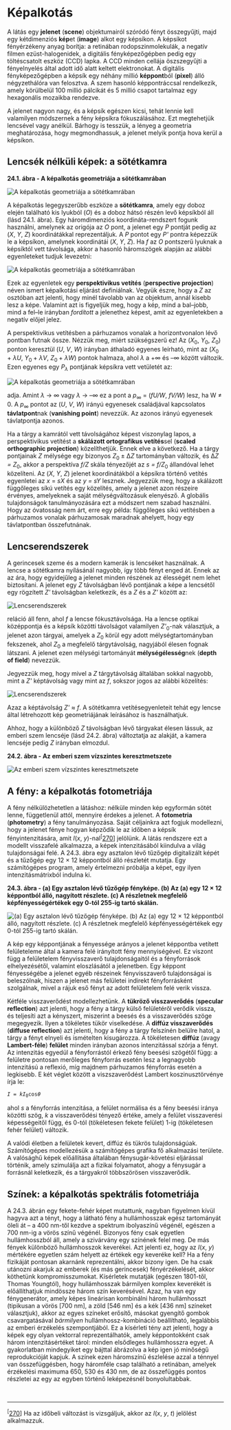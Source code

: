 <?xml version="1.0" encoding="UTF-8" standalone="no"?>

<html xmlns="http://www.w3.org/1999/xhtml"><head><meta name="generator" content="DocBook XSL Stylesheets V1.76.1"/></head><body><div class="section" title="Képalkotás"><div class="titlepage"><div><div><h1 class="title"><a id="id780704"/>Képalkotás</h1></div></div></div><p>A látás egy <span class="strong"><strong>jelenet</strong></span> (<span class="strong"><strong>scene</strong></span>) objektumairól szóródó fényt összegyűjti, majd egy kétdimenziós <span class="strong"><strong>kép</strong></span>et (<span class="strong"><strong>image</strong></span>) alkot egy képsíkon. A képsíkot fényérzékeny anyag borítja: a retinában rodopszinmolekulák, a negatív filmen ezüst-halogenidek, a digitális fényképezőgépben pedig egy töltéscsatolt eszköz (CCD) lapka. A CCD minden cellája öszszegyűjti a fényelnyelés által adott idő alatt keltett elektronokat. A digitális fényképezőgépben a képsík egy néhány millió <span class="strong"><strong>képpont</strong></span>ból (<span class="strong"><strong>pixel</strong></span>) álló négyzethálóra van felosztva. A szem hasonló képpontráccsal rendelkezik, amely körülbelül 100 millió pálcikát és 5 millió csapot tartalmaz egy hexagonális mozaikba rendezve.</p><p>A jelenet nagyon nagy, és a képsík egészen kicsi, tehát lennie kell valamilyen módszernek a fény képsíkra fókuszálásához. Ezt megtehetjük lencsével vagy anélkül. Bárhogy is tesszük, a lényeg a geometria meghatározása, hogy megmondhassuk, a jelenet melyik pontja hova kerül a képsíkon.</p><div class="section" title="Lencsék nélküli képek: a sötétkamra"><div class="titlepage"><div><div><h2 class="title"><a id="id780742"/>Lencsék nélküli képek: a sötétkamra</h2></div></div></div><div class="figure"><a id="id780745"/><p class="title"><strong>24.1. ábra - A képalkotás geometriája a sötétkamrában</strong></p><div class="figure-contents"><div class="mediaobject"><img src="kepek/24-01.png" alt="A képalkotás geometriája a sötétkamrában"/></div></div></div><p>A képalkotás legegyszerűbb eszköze a <span class="strong"><strong>sötétkamra</strong></span>, amely egy doboz elején található kis lyukból (<span class="emphasis"><em>O</em></span>) és a doboz hátsó részén levő képsíkból áll (lásd 24.1. ábra). Egy háromdimenziós koordináta-rendszert fogunk használni, amelynek az origója az <span class="emphasis"><em>O </em></span>pont, a jelenet egy <span class="emphasis"><em>P</em></span> pontját pedig az (<span class="emphasis"><em>X</em></span>, <span class="emphasis"><em>Y</em></span>, <span class="emphasis"><em>Z</em></span>) koordinátákkal reprezentáljuk. A <span class="emphasis"><em>P </em></span>pontot egy <span class="emphasis"><em>P'</em></span> pontra képezzük le a képsíkon, amelynek koordinátái (<span class="emphasis"><em>X</em></span>, <span class="emphasis"><em>Y</em></span>, <span class="emphasis"><em>Z</em></span>). Ha <span class="emphasis"><em>f</em></span> az <span class="emphasis"><em>O</em></span> pontszerű lyuknak a képsíktól vett távolsága, akkor a hasonló háromszögek alapján az alábbi egyenleteket tudjuk levezetni:</p><p><span class="inlinemediaobject"><img src="math/mi-24-0001.gif" alt="A képalkotás geometriája a sötétkamrában"/></span></p><p>Ezek az egyenletek egy <span class="strong"><strong>perspektivikus vetítés</strong></span> (<span class="strong"><strong>perspective projection</strong></span>) néven ismert képalkotási eljárást definiálnak. Vegyük észre, hogy a <span class="emphasis"><em>Z</em></span> az osztóban azt jelenti, hogy minél távolabb van az objektum, annál kisebb lesz a képe. Valamint azt is figyeljük meg, hogy a kép, mind a bal–jobb, mind a fel–le irányban <span class="emphasis"><em>fordított</em></span> a jelenethez képest, amit az egyenletekben a negatív előjel jelez.</p><p>A perspektivikus vetítésben a párhuzamos vonalak a horizontvonalon lévő pontban futnak össze. Nézzük meg, miért szükségszerű ez! Az (<span class="emphasis"><em>X</em></span><sub>0</sub>, <span class="emphasis"><em>Y</em></span><sub>0</sub>, <span class="emphasis"><em>Z</em></span><sub>0</sub>) ponton keresztül (<span class="emphasis"><em>U</em></span>, <span class="emphasis"><em>V</em></span>, <span class="emphasis"><em>W</em></span>) irányban áthaladó egyenes leírható, mint az (<span class="emphasis"><em>X</em></span><sub>0 </sub>+ <span class="emphasis"><em>λU</em></span>, <span class="emphasis"><em>Y</em></span><sub>0 </sub>+ <span class="emphasis"><em>λV</em></span>, <span class="emphasis"><em>Z</em></span><sub>0 </sub>+ <span class="emphasis"><em>λW</em></span>) pontok halmaza, ahol <span class="emphasis"><em>λ </em></span>a +∞ és –∞ között változik. Ezen egyenes egy <span class="emphasis"><em>P<sub>λ</sub></em></span> pontjának képsíkra vett vetületét az:</p><p><span class="inlinemediaobject"><img src="math/mi-24-0002.gif" alt="A képalkotás geometriája a sötétkamrában"/></span></p><p>adja. Amint <span class="emphasis"><em>λ</em></span> → ∞ vagy <span class="emphasis"><em>λ</em></span> → –∞ ez a pont a <span class="emphasis"><em>p</em></span><sub>∞</sub> = (<span class="emphasis"><em>fU/W</em></span>, <span class="emphasis"><em>fV/W</em></span>) lesz, ha W ≠ 0. A <span class="emphasis"><em>p</em></span><sub>∞</sub> pontot az (<span class="emphasis"><em>U</em></span>, <span class="emphasis"><em>V</em></span>, <span class="emphasis"><em>W</em></span>) irányú egyenesek családjával kapcsolatos <span class="strong"><strong>távlatpont</strong></span>nak (<span class="strong"><strong>vanishing point</strong></span>) nevezzük. Az azonos irányú egyenesek távlatpontja azonos.</p><p>Ha a tárgy a kamrától vett távolságához képest viszonylag lapos, a perspektivikus vetítést a <span class="strong"><strong>skálázott ortografikus vetítés</strong></span>sel (<span class="strong"><strong>scaled orthographic projection</strong></span>) közelíthetjük. Ennek elve a következő. Ha a tárgy pontjainak <span class="emphasis"><em>Z</em></span> mélysége egy bizonyos <span class="emphasis"><em>Z</em></span><sub>0 </sub> ± ∆<span class="emphasis"><em>Z</em></span> tartományban változik, és ∆<span class="emphasis"><em>Z = Z</em></span><sub>0</sub>, akkor a perspektíva <span class="emphasis"><em>f/Z</em></span> skála tényezőjét az <span class="emphasis"><em>s = f/Z</em></span><sub>0</sub> állandóval lehet közelíteni. Az (<span class="emphasis"><em>X</em></span>, <span class="emphasis"><em>Y</em></span>, <span class="emphasis"><em>Z</em></span>) jelenet koordinátákból a képsíkra történő vetítés egyenletei az <span class="emphasis"><em>x</em></span> = <span class="emphasis"><em>sX</em></span> és az <span class="emphasis"><em>y = sY</em></span> lesznek. Jegyezzük meg, hogy a skálázott függőleges síkú vetítés egy közelítés, amely a jelenet azon részeire érvényes, amelyeknek a saját mélységváltozásuk elenyésző. A globális tulajdonságok tanulmányozására ezt a módszert nem szabad használni. Hogy az óvatosság nem árt, erre egy példa: függőleges síkú vetítésben a párhuzamos vonalak párhuzamosak maradnak ahelyett, hogy egy távlatpontban összefutnának.</p></div><div class="section" title="Lencserendszerek"><div class="titlepage"><div><div><h2 class="title"><a id="id781026"/>Lencserendszerek</h2></div></div></div><p>A gerincesek szeme és a modern kamerák is lencséket használnak. A lencse a sötétkamra nyílásánál nagyobb, így több fényt enged át. Ennek az az ára, hogy egyidejűleg a jelenet minden részének az élességét nem lehet biztosítani. A jelenet egy <span class="emphasis"><em>Z</em></span> távolságban lévő pontjának a képe a lencsétől egy rögzített <span class="emphasis"><em>Z'</em></span> távolságban keletkezik, és a <span class="emphasis"><em>Z</em></span> és a <span class="emphasis"><em>Z'</em></span> között az:</p><p><span class="inlinemediaobject"><img src="math/mi-24-0003.gif" alt="Lencserendszerek"/></span>	</p><p>reláció áll fenn, ahol <span class="emphasis"><em>f</em></span> a lencse fókusztávolsága. Ha a lencse optikai középpontja és a képsík közötti távolságot valamilyen <span class="emphasis"><em>Z'</em></span><sub>0</sub>-nak választjuk, a jelenet azon tárgyai, amelyek a <span class="emphasis"><em>Z</em></span><sub>0</sub> körül egy adott mélységtartományban fekszenek, ahol <span class="emphasis"><em>Z</em></span><sub>0</sub> a megfelelő tárgytávolság, nagyjából élesen fognak látszani. A jelenet ezen mélységi tartományát <span class="strong"><strong>mélységélesség</strong></span>nek (<span class="strong"><strong>depth of field</strong></span>) nevezzük.</p><p>Jegyezzük meg, hogy mivel a <span class="emphasis"><em>Z</em></span> tárgytávolság általában sokkal nagyobb, mint a <span class="emphasis"><em>Z' </em></span>képtávolság vagy mint az <span class="emphasis"><em>f</em></span>, sokszor jogos az alábbi közelítés:</p><p><span class="inlinemediaobject"><img src="math/mi-24-0004.gif" alt="Lencserendszerek"/></span>	</p><p>Azaz a képtávolság <span class="emphasis"><em>Z' </em></span>≈ <span class="emphasis"><em>f</em></span>. A sötétkamra vetítésegyenleteit tehát egy lencse által létrehozott kép geometriájának leírásához is használhatjuk.</p><p>Ahhoz, hogy a különböző <span class="emphasis"><em>Z</em></span> távolságban lévő tárgyakat élesen lássuk, az emberi szem lencséje (lásd 24.2. ábra) változtatja az alakját, a kamera lencséje pedig <span class="emphasis"><em>Z</em></span> irányban elmozdul.</p><div class="figure"><a id="id781135"/><p class="title"><strong>24.2. ábra - Az emberi szem vízszintes keresztmetszete</strong></p><div class="figure-contents"><div class="mediaobject"><img src="kepek/24-02.png" alt="Az emberi szem vízszintes keresztmetszete"/></div></div></div></div><div class="section" title="A fény: a képalkotás fotometriája"><div class="titlepage"><div><div><h2 class="title"><a id="id781145"/>A fény: a képalkotás fotometriája</h2></div></div></div><p>A fény nélkülözhetetlen a látáshoz: nélküle minden kép egyformán sötét lenne, függetlenül attól, mennyire érdekes a jelenet. A <span class="strong"><strong>fotometria</strong></span> (<span class="strong"><strong>photometry</strong></span>) a fény tanulmányozása. Saját céljainkra azt fogjuk modellezni, hogy a jelenet fénye hogyan képződik le az időben a képsík fényintenzitására, amit <span class="emphasis"><em>I</em></span>(<span class="emphasis"><em>x</em></span>, <span class="emphasis"><em>y</em></span>)-nal<sup>[<a id="id781171" href="#ftn.id781171" class="footnote">270</a>]</sup> jelölünk. A látás rendszere ezt a modellt visszafelé alkalmazza, a képek intenzitásából kiindulva a világ tulajdonságai felé. A 24.3. ábra egy asztalon lévő tűzőgép digitalizált képét és a tűzőgép egy 12 × 12 képpontból álló részletét mutatja. Egy számítógépes program, amely értelmezni próbálja a képet, egy ilyen intenzitásmátrixból indulna ki.</p><div class="figure"><a id="id781195"/><p class="title"><strong>24.3. ábra - (a) Egy asztalon lévő tűzőgép fényképe. (b) Az (a) egy 12 × 12 képpontból álló, nagyított részlete. (c) A részletnek megfelelő képfényességértékek egy 0-tól 255-ig tartó skálán.</strong></p><div class="figure-contents"><div class="mediaobject"><img src="kepek/24-03.png" alt="(a) Egy asztalon lévő tűzőgép fényképe. (b) Az (a) egy 12 × 12 képpontból álló, nagyított részlete. (c) A részletnek megfelelő képfényességértékek egy 0-tól 255-ig tartó skálán."/></div></div></div><p>A kép egy képpontjának a fényessége arányos a jelenet képpontba vetített felületeleme által a kamera felé irányított fény mennyiségével. Ez viszont függ a felületelem fényvisszaverő tulajdonságaitól és a fényforrások elhelyezésétől, valamint eloszlásától a jelenetben. Egy képpont fényességébe a jelenet egyéb részeinek fényvisszaverő tulajdonságai is beleszólnak, hiszen a jelenet más felületei indirekt fényforrásként szolgálnak, mivel a rájuk eső fényt az adott felületelem felé verik vissza.</p><p>Kétféle visszaverődést modellezhetünk. A <span class="strong"><strong>tükröző visszaverődés</strong></span> (<span class="strong"><strong>specular reflection</strong></span>) azt jelenti, hogy a fény a tárgy külső felületéről verődik vissza, és teljesíti azt a kényszert, miszerint a beesés és a visszaverődés szöge megegyezik. Ilyen a tökéletes tükör viselkedése. A <span class="strong"><strong>diffúz visszaverődés</strong></span> (<span class="strong"><strong>diffuse reflection</strong></span>) azt jelenti, hogy a fény a tárgy felszínén belülre hatol, a tárgy a fényt elnyeli és ismételten kisugározza. A tökéletesen <span class="strong"><strong>diffúz</strong></span> (avagy <span class="strong"><strong>Lambert-féle</strong></span>) <span class="strong"><strong>felület</strong></span> minden irányban azonos intenzitással szórja a fényt. Az intenzitás egyedül a fényforrástól érkező fény beesési szögétől függ: a felületre pontosan merőleges fényforrás esetén lesz a legnagyobb intenzitású a reflexió, míg majdnem párhuzamos fényforrás esetén a legkisebb. E két véglet között a viszszaverődést Lambert koszinusztörvénye írja le:</p><p><code class="code"><em><span class="remark">I</span></em> = <em><span class="remark">kI</span></em><sub>0</sub>cos<em><span class="remark">θ</span></em></code></p><p>ahol <span class="emphasis"><em>s</em></span> a fényforrás intenzitása,  a felület normálisa és a fény beesési iránya közötti szög, <span class="emphasis"><em>k</em></span> a visszaverődési tényező értéke, amely a felület visszaverési képességeitől függ, és 0-tól (tökéletesen fekete felület) 1-ig (tökéletesen fehér felület) változik.</p><p>A valódi életben a felületek kevert, diffúz és tükrös tulajdonságúak. Számítógépes modellezésük a számítógépes grafika fő alkalmazási területe. A valósághű képek előállítása általában fénysugár-követési eljárással történik, amely szimulálja azt a fizikai folyamatot, ahogy a fénysugár a forrásnál keletkezik, és a tárgyakról többszörösen visszaverődik.</p></div><div class="section" title="Színek: a képalkotás spektrális fotometriája"><div class="titlepage"><div><div><h2 class="title"><a id="id782342"/>Színek: a képalkotás spektrális fotometriája</h2></div></div></div><p>A 24.3. ábrán egy fekete-fehér képet mutattunk, nagyban figyelmen kívül hagyva azt a tényt, hogy a látható fény a hullámhosszak egész tartományát öleli át – a 400 nm-től kezdve a spektrum ibolyaszínű végénél, egészen a 700 nm-ig a vörös színű végénél. Bizonyos fény csak egyetlen hullámhosszból áll, amely a szivárvány egy színének felel meg. De más fények különböző hullámhosszok keverékei. Azt jelenti ez, hogy az <span class="emphasis"><em>I</em></span>(<span class="emphasis"><em>x</em></span>, <span class="emphasis"><em>y</em></span>) mértékére egyetlen szám helyett az értékek egy keveréke kell? Ha a fény fizikáját pontosan akarnánk reprezentálni, akkor bizony igen. De ha csak utánozni akarjuk az emberek (és más gerincesek) fényérzékelését, akkor köthetünk kompromisszumokat. Kísérletek mutatják (egészen 1801-től, Thomas Youngtól), hogy hullámhosszak bármilyen komplex keverékét is előállíthatjuk mindössze három szín keverésével. Azaz, ha van egy fénygenerátor, amely képes lineárisan kombinálni három hullámhosszt (tipikusan a vörös [700 nm], a zöld [546 nm] és a kék [436 nm] színeket választjuk), akkor az egyes színeket erősítő, másokat gyengítő gombok csavargatásával <span class="emphasis"><em>bármilyen</em></span> hullámhossz-kombináció beállítható, legalábbis az emberi érzékelés szempontjából. Ez a kísérleti tény azt jelenti, hogy a képek egy olyan vektorral reprezentálhatók, amely képpontokként csak három intenzitásértéket tárol: minden elsődleges hullámhosszra egyet. A gyakorlatban mindegyiket egy bájttal ábrázolva a kép igen jó minőségű reprodukcióját kapjuk. A színek ezen háromszínű észlelése azzal a ténnyel van összefüggésben, hogy háromféle csap található a retinában, amelyek érzékelési maximuma 650, 530 és 430 nm, de az összefüggés pontos részletei az egy az egyben történő leképezésnél bonyolultabbak.</p></div><div class="footnotes"><br/><hr/><div class="footnote"><p class="footnote text"><sup>[<a id="ftn.id781171" href="#id781171" class="para">270</a>] </sup> Ha az időbeli változást is vizsgáljuk, akkor az <span class="emphasis"><em>I</em></span>(<span class="emphasis"><em>x</em></span>, <span class="emphasis"><em>y</em></span>,<span class="emphasis"><em> t</em></span>)<span class="emphasis"><em> </em></span>jelölést alkalmazzuk.</p></div></div></div></body></html>
